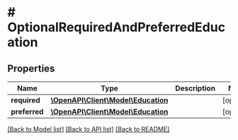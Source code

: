 # # OptionalRequiredAndPreferredEducation

## Properties

Name | Type | Description | Notes
------------ | ------------- | ------------- | -------------
**required** | [**\OpenAPI\Client\Model\Education**](Education.md) |  | [optional]
**preferred** | [**\OpenAPI\Client\Model\Education**](Education.md) |  | [optional]

[[Back to Model list]](../../README.md#models) [[Back to API list]](../../README.md#endpoints) [[Back to README]](../../README.md)
